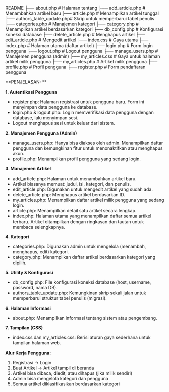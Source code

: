 README
├── about.php                # Halaman tentang
├── add_article.php         # Menambahkan artikel baru
├── article.php             # Menampilkan artikel tunggal
├── authors_table_update.php# Skrip untuk memperbarui tabel penulis
├── categories.php          # Manajemen kategori
├── category.php            # Menampilkan artikel berdasarkan kategori
├── db_config.php           # Konfigurasi koneksi database
├── delete_article.php      # Menghapus artikel
├── edit_article.php        # Mengedit artikel
├── index.css               # Gaya utama
├── index.php               # Halaman utama (daftar artikel)
├── login.php               # Form login pengguna
├── logout.php              # Logout pengguna
├── manage_users.php        # Manajemen pengguna (admin)
├── my_articles.css         # Gaya untuk halaman artikel milik pengguna
├── my_articles.php         # Artikel milik pengguna
├── profile.php             # Profil pengguna
├── register.php            # Form pendaftaran pengguna


**PENJELASAN: **

**1. Autentikasi Pengguna**
- register.php: Halaman registrasi untuk pengguna baru. Form ini menyimpan data pengguna ke database.
- login.php & logout.php: Login memverifikasi data pengguna dengan database, lalu menyimpan sesi.
- Logout menghapus sesi untuk keluar dari sistem.

**2. Manajemen Pengguna (Admin)**
- manage_users.php: Hanya bisa diakses oleh admin. Menampilkan daftar pengguna dan kemungkinan fitur untuk menonaktifkan atau menghapus akun.
- profile.php: Menampilkan profil pengguna yang sedang login.

**3. Manajemen Artikel**
- add_article.php: Halaman untuk menambahkan artikel baru.
- Artikel biasanya memuat: judul, isi, kategori, dan penulis.
- edit_article.php: Digunakan untuk mengedit artikel yang sudah ada.
- delete_article.php: Menghapus artikel berdasarkan ID.
- my_articles.php: Menampilkan daftar artikel milik pengguna yang sedang login.
- article.php: Menampilkan detail satu artikel secara lengkap.
- index.php: Halaman utama yang menampilkan daftar semua artikel terbaru. Artikel ditampilkan dengan ringkasan dan tautan untuk membaca selengkapnya.

**4. Kategori**
- categories.php: Digunakan admin untuk mengelola (menambah, menghapus, edit) kategori.
- category.php: Menampilkan daftar artikel berdasarkan kategori yang dipilih.

**5. Utility & Konfigurasi**
- db_config.php: File konfigurasi koneksi database (host, username, password, nama DB).
- authors_table_update.php: Kemungkinan skrip sekali jalan untuk memperbarui struktur tabel penulis (migrasi).

**6. Halaman Informasi**
- about.php: Menampilkan informasi tentang sistem atau pengembang.

**7. Tampilan (CSS)**
- index.css dan my_articles.css: Berisi aturan gaya sederhana untuk tampilan halaman web.

**Alur Kerja Pengguna:**
1. Registrasi → Login
2. Buat Artikel → Artikel tampil di beranda
3. Artikel bisa dibaca, diedit, atau dihapus (jika milik sendiri)
4. Admin bisa mengelola kategori dan pengguna
5. Semua artikel diklasifikasikan berdasarkan kategori

